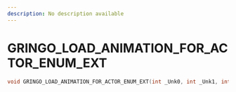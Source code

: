 ```yaml
---
description: No description available 
---
```


# GRINGO_LOAD_ANIMATION_FOR_ACTOR_ENUM_EXT

```cpp
void GRINGO_LOAD_ANIMATION_FOR_ACTOR_ENUM_EXT(int _Unk0, int _Unk1, int _Unk2, int _Unk3);
```